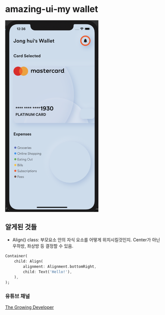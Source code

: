 # amazing-ui-my wallet

<div>
<img src="./project1day1ui_0506.png" width="300px">
</div>

## 알게된 것들

- Align() class: 부모요소 안의 자식 요소를 어떻게 위치시킬것인지. Center가 아닌 우하방, 좌상방 등 결정할 수 있음.

```dart
Container(
    child: Align(
        alignment: Alignment.bottomRight,
        child: Text('Hello!'),
    ),
);
```

### 유튜브 채널

[The Growing Developer](https://www.youtube.com/channel/UCDop5l09jz_ExPaQwGL-RrQ)
